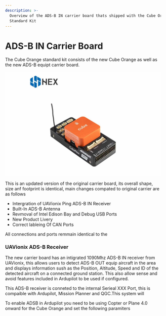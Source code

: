 ```yaml
---
description: >-
  Overview of the ADS-B IN carrier board thats shipped with the Cube Orange
  Standard Kit
---
```


# ADS-B IN Carrier Board

The Cube Orange standard kit consists of the new Cube Orange as well as the new ADS-B equipt carrier board. 

![](../.gitbook/assets/700x467xorange-cube-standard-adsb-03.jpg.pagespeed.ic.b76kbv8lhc.jpg)

This is an updated version of the original carrier board, its overall shape, size anf footprint is identical, main changes compated to original carrier are as follows 

* Intergration of UAVionix Ping ADS-B IN Receiver
* Built-In ADS-B Antenna 
* Revmoval of Intel Edison Bay and Debug USB Ports
* New Product Livery 
* Correct lableing Of CAN Ports 

All connections and ports remmain identical to the



### UAVionix ADS-B Receiver   



The new carrier board has an intigrated 1090Mhz ADS-B IN receiver from UAVionix, this allows users to detect ADS-B OUT equip aircraft in the area and displays information sush as the Position, Altitude, Speed and ID of the detected aircraft on a connected ground station. This also allow sense and avoid features included in Ardupilot to be used if configured. 



This ADS-B receiver is conneted to the internal Serieal XXX Port,  this is compaible with Ardupilot, Mission Planner and QGC.This system will 

To enable ADSB in Ardupilot you need to be using Copter or Plane 4.0 onward for the Cube Orange and set the following paramiters 





 



